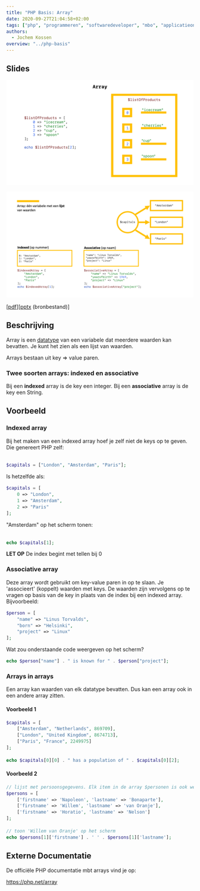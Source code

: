 ```yaml
---
title: "PHP Basis: Array"
date: 2020-09-27T21:04:58+02:00
tags: ["php", "programmeren", "softwaredeveloper", "mbo", "applicatieontwikkelaar", "25604", "25187"]
authors:
  - Jochem Kossen
overview: "../php-basis"
---
```


## Slides

![Arrays in PHP 1](./php-basis-array-1.png)

![Arrays in PHP 2](./php-basis-array-2.png)

[[pdf](./php-basis-array.pdf)][[pptx](./php-basis-array.pptx) (bronbestand)]

## Beschrijving

Array is een [datatype](../php-basis-datatype) van een variabele dat
meerdere waarden kan bevatten. Je kunt het zien als een lijst van
waarden.

Arrays bestaan uit key => value paren.

### Twee soorten arrays: indexed en associative

Bij een **indexed** array is de key een integer. Bij een
**associative** array is de key een String.

## Voorbeeld

### Indexed array

Bij het maken van een indexed array hoef je zelf niet de keys op te
geven. Die genereert PHP zelf:

```php

$capitals = ["London", "Amsterdam", "Paris"];

```

Is hetzelfde als:

```php
$capitals = [
    0 => "London",
    1 => "Amsterdam",
    2 => "Paris"
];
```

"Amsterdam" op het scherm tonen:

```php

echo $capitals[1];

```

**LET OP** De index begint met tellen bij 0

### Associative array

Deze array wordt gebruikt om key-value paren in op te slaan. Je
'associeert' (koppelt) waarden met keys. De waarden zijn vervolgens op
te vragen op basis van de key in plaats van de index bij een indexed
array. Bijvoorbeeld:

```php
$person = [
    "name" => "Linus Torvalds",
    "born" => "Helsinki",
    "project" => "Linux"
];
```

Wat zou onderstaande code weergeven op het scherm?

```php
echo $person["name"] . " is known for " . $person["project"];
```

### Arrays in arrays

Een array kan waarden van elk datatype bevatten. Dus kan een array ook
in een andere array zitten.


#### Voorbeeld 1
```php
$capitals = [
    ["Amsterdam", "Netherlands", 869709],
    ["London", "United Kingdom", 8674713],
    ["Paris", "France", 2249975]
];

echo $capitals[0][0] . " has a population of " . $capitals[0][2];
```

#### Voorbeeld 2

```php
// lijst met persoonsgegevens. Elk item in de array $personen is ook weer een array
$persons = [
    ['firstname' => 'Napoleon', 'lastname' => 'Bonaparte'],
    ['firstname' => 'Willem', 'lastname' => 'van Oranje'],
    ['firstname' => 'Horatio', 'lastname' => 'Nelson']
];

// toon 'Willem van Oranje' op het scherm
echo $persons[1]['firstname'] . ' ' . $persons[1]['lastname'];
```

## Externe Documentatie
De officiële PHP documentatie mbt arrays vind je op:

https://php.net/array
